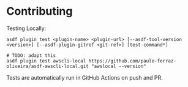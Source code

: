 # Contributing

Testing Locally:

```shell
asdf plugin test <plugin-name> <plugin-url> [--asdf-tool-version <version>] [--asdf-plugin-gitref <git-ref>] [test-command*]

# TODO: adapt this
asdf plugin test awscli-local https://github.com/paulo-ferraz-oliveira/asdf-awscli-local.git "awslocal --version"
```

Tests are automatically run in GitHub Actions on push and PR.
